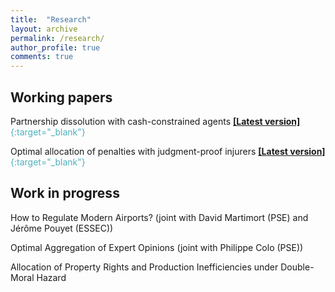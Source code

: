 ```yaml
---
title:  "Research"
layout: archive
permalink: /research/
author_profile: true
comments: true
---
```


## Working papers


Partnership dissolution with cash-constrained agents <span style="color:#4CB1BD;">[**[Latest version]**](../files/partnership_dissolution_pommey.pdf){:target="_blank"}</span>

Optimal allocation of penalties with judgment-proof injurers <span style="color:#4CB1BD;">[**[Latest version]**](../files/allocation_penalties_pommey.pdf){:target="_blank"}</span>

## Work in progress

 
How to Regulate Modern Airports? (joint with David Martimort (PSE) and Jérôme Pouyet (ESSEC))

Optimal Aggregation of Expert Opinions (joint with Philippe Colo (PSE))

Allocation of Property Rights and Production Inefficiencies under Double-Moral Hazard

